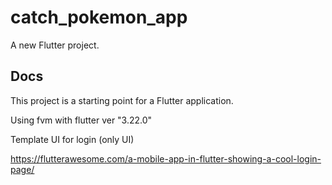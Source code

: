 # catch_pokemon_app

A new Flutter project.

## Docs

This project is a starting point for a Flutter application.

Using fvm with flutter ver "3.22.0"

Template UI for login (only UI)

https://flutterawesome.com/a-mobile-app-in-flutter-showing-a-cool-login-page/

